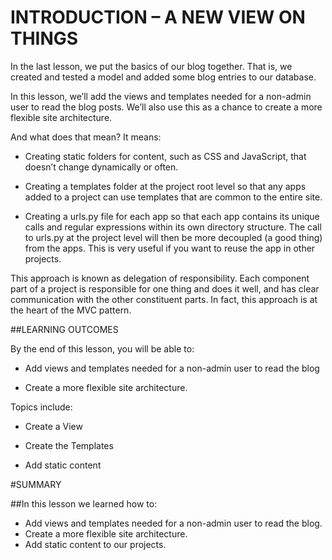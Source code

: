 # INTRODUCTION – A NEW VIEW ON THINGS

In the last lesson, we put the basics of our blog together. That is, we created and tested a model and added some blog entries to our database.

In this lesson, we’ll add the views and templates needed for a non-admin user to read the blog posts. We’ll also use this as a chance to create a more flexible site architecture.

And what does that mean? It means:

* Creating static folders for content, such as CSS and JavaScript, that doesn’t change dynamically or often.

* Creating a templates folder at the project root level so that any apps added to a project can use templates that are common to the entire site.

* Creating a urls.py file for each app so that each app contains its unique calls and regular expressions within its own directory structure. The call to urls.py at the project level will then be more decoupled (a good thing) from the apps. This is very useful if you want to reuse the app in other projects.

This approach is known as delegation of responsibility. Each component part of a project is responsible for one thing and does it well, and has clear communication with the other constituent parts. In fact, this approach is at the heart of the MVC pattern.

##LEARNING OUTCOMES

By the end of this lesson,  you will be able to:

* Add views and templates needed for a non-admin user to read the blog

* Create a more flexible site architecture.

Topics include:

* Create a View

* Create the Templates

* Add static content

#SUMMARY

##In this lesson we learned how to:

* Add views and templates needed for a non-admin user to read the blog.
* Create a more flexible site architecture.
* Add static content to our projects.


